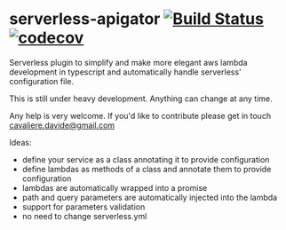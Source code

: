 # serverless-apigator [![Build Status](https://travis-ci.org/davidecavaliere/serverless-apigator.svg?branch=master)](https://travis-ci.org/davidecavaliere/serverless-apigator) [![codecov](https://codecov.io/gh/davidecavaliere/serverless-apigator/branch/master/graph/badge.svg)](https://codecov.io/gh/davidecavaliere/serverless-apigator)

Serverless plugin to simplify and make more elegant aws lambda development in typescript and automatically handle serverless' configuration file.

This is still under heavy development. Anything can change at any time.

Any help is very welcome. If you'd like to contribute please get in touch <cavaliere.davide@gmail.com>

Ideas:
  - define your service as a class annotating it to provide configuration
  - define lambdas as methods of a class and annotate them to provide configuration
  - lambdas are automatically wrapped into a promise
  - path and query parameters are automatically injected into the lambda
  - support for parameters validation
  - no need to change serverless.yml
